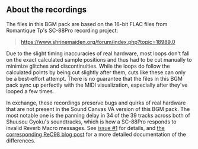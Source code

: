 
## About the recordings

The files in this BGM pack are based on the 16-bit FLAC files from Romantique Tp's SC-88Pro recording project:

> <https://www.shrinemaiden.org/forum/index.php?topic=18989.0>

Due to the slight timing inaccuracies of real hardware, most loops don't fall on the exact calculated sample positions and thus had to be cut manually to minimize glitches and discontinuities. While the loops do follow the calculated points by being cut slightly after them, cuts like these can only be a best-effort attempt. There is no guarantee that the files in this BGM pack sync up perfectly with the MIDI visualization, especially after they've looped a few times.

In exchange, these recordings preserve bugs and quirks of real hardware that are not present in the Sound Canvas VA version of this BGM pack. The most notable one is the panning delay in 34 of the 39 tracks across both of Shuusou Gyoku's soundtracks, which is how a SC-88Pro responds to invalid Reverb Macro messages. See [issue #1](https://github.com/nmlgc/BGMPacks/issues/1) for details, and [the corresponding ReC98 blog post](https://rec98.nmlgc.net/blog/2024-03-09) for a more detailed documentation of the differences.

